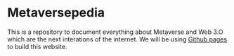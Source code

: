 # Metaversepedia

This is a repository to document everything about Metaverse and Web 3.O which are the next interations of the internet. We will be using [Github pages](https://pages.github.com/) to build this website. 
